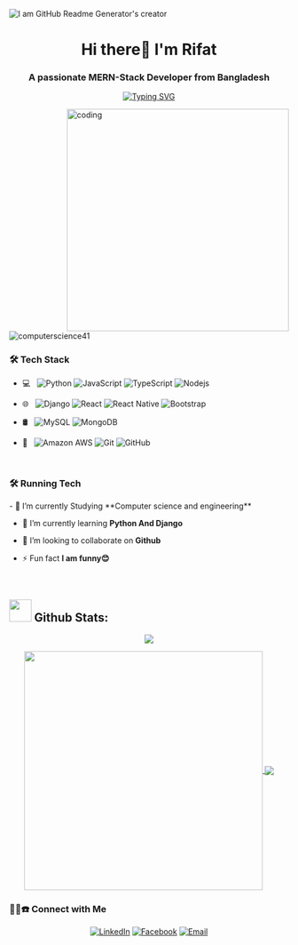 ![I am GitHub Readme Generator's creator](https://media.licdn.com/dms/image/v2/D5616AQGcHjjtd2v3kg/profile-displaybackgroundimage-shrink_350_1400/profile-displaybackgroundimage-shrink_350_1400/0/1736276240225?e=1741824000&v=beta&t=n6LkvWkWNuZ6y6jyY0rUIneW3hdIxjWcMpFObU4m3VE)

<h1 align="center">Hi there👋 I'm Rifat</h1>
<h3 align="center">A passionate MERN-Stack Developer from Bangladesh</h3>

<div align="center">
  
  [![Typing SVG](https://readme-typing-svg.herokuapp.com/?lines=I+am+Rifat;I+am+a+MERN-Stack+Developer;I+am+a+Software+Engineer)](https://git.io/typing-svg)
  
</div>


<img align = "right" alt = "coding" width = "400" src = "https://raw.githubusercontent.com/TheDudeThatCode/TheDudeThatCode/master/Assets/Developer.gif">

<p align="left"> <img src="https://komarev.com/ghpvc/?username=computerscience41&label=Profile%20views&color=0e75b6&style=flat" alt="computerscience41" /> </p>

<h3>🛠 Tech Stack</h3>

- 💻 &nbsp; 
![Python](https://img.shields.io/badge/-Python-black?style=flat-square&logo=python)
![JavaScript](https://img.shields.io/badge/-JavaScript-black?style=flat-square&logo=javascript)
![TypeScript](https://img.shields.io/badge/-TypeScript-black?style=flat-square&logo=typescript)
![Nodejs](https://img.shields.io/badge/-Node.Js-black?style=flat-square&logo=Node.js)

- 🌐 &nbsp; 
![Django](https://img.shields.io/badge/-Django-black?style=flat-square&logo=django)
![React](https://img.shields.io/badge/-React-black?style=flat-square&logo=react)
![React Native](https://img.shields.io/badge/-React%20Native-black?style=flat-square&logo=react&logoColor=white)
![Bootstrap](https://img.shields.io/badge/-Bootstrap-black?style=flat-square&logo=bootstrap)

- 🛢 &nbsp; 
![MySQL](https://img.shields.io/badge/-MySQL-black?style=flat-square&logo=mysql)
![MongoDB](https://img.shields.io/badge/-MongoDB-black?style=flat-square&logo=mongodb&logoColor=white)

- 🔧 &nbsp;
![Amazon AWS](https://img.shields.io/badge/Amazon%20AWS-black?style=flat-square&logo=amazon-aws)
![Git](https://img.shields.io/badge/-Git-black?style=flat-square&logo=git)
![GitHub](https://img.shields.io/badge/-GitHub-black?style=flat-square&logo=github)

<br>

<h3>🛠 Running Tech</h3>
- 🔭 I’m currently Studying **Computer science and engineering**

- 🌱 I’m currently learning **Python And Django**

- 👯 I’m looking to collaborate on **Github**

- ⚡ Fun fact **I am funny😊**


<br/>
  
## <img src="https://media.giphy.com/media/ZCN6F3FAkwsyOGU2RS/giphy.gif" width="40"> **Github Stats:**

<p align="center">
   <img align="center" src="https://github-readme-streak-stats.herokuapp.com?user=rhrifat005&theme=slateorange&border=DDDDDD&stroke=4FDD21&fire=C7DD4F&currStreakNum=DDDB61"/>
</p>

 <p align="center">
  <a href="https://github.com/rhrifat005">
   <img width="430" align="center" src="https://github-readme-stats.vercel.app/api?username=aalhabib001&show_icons=true&theme=slateorange&count_private=true">
  </a>
  <a href="https://github.com/rhrifat005">
    <img align="center" src="https://github-readme-stats.anuraghazra1.vercel.app/api/top-langs/?username=rhrifat005&layout=compact&theme=slateorange&langs_count=8" />
  </a>
 </p>

<h3> 🤝🏻☎️ Connect with Me </h3>

<p align="center">
<a href="https://www.linkedin.com/in/rhrifat005/"><img alt="LinkedIn" src="https://img.shields.io/badge/rhrifat005-linkedIn-brightgreen?style=flat-square&logo=linkedin"></a>
<a href="https://www.facebook.com/rhrifat005/"><img alt="Facebook" src="https://img.shields.io/badge/rhrifat005-facebook-blue?style=flat&logo=facebook"></a>
<a href="mailto:rifat.cse.edu05@gmail.com"><img alt="Email" src="https://img.shields.io/badge/Email-rifat.cse.edu05@gmail.com-blue?style=flat-square&logo=gmail"></a>
</p>



